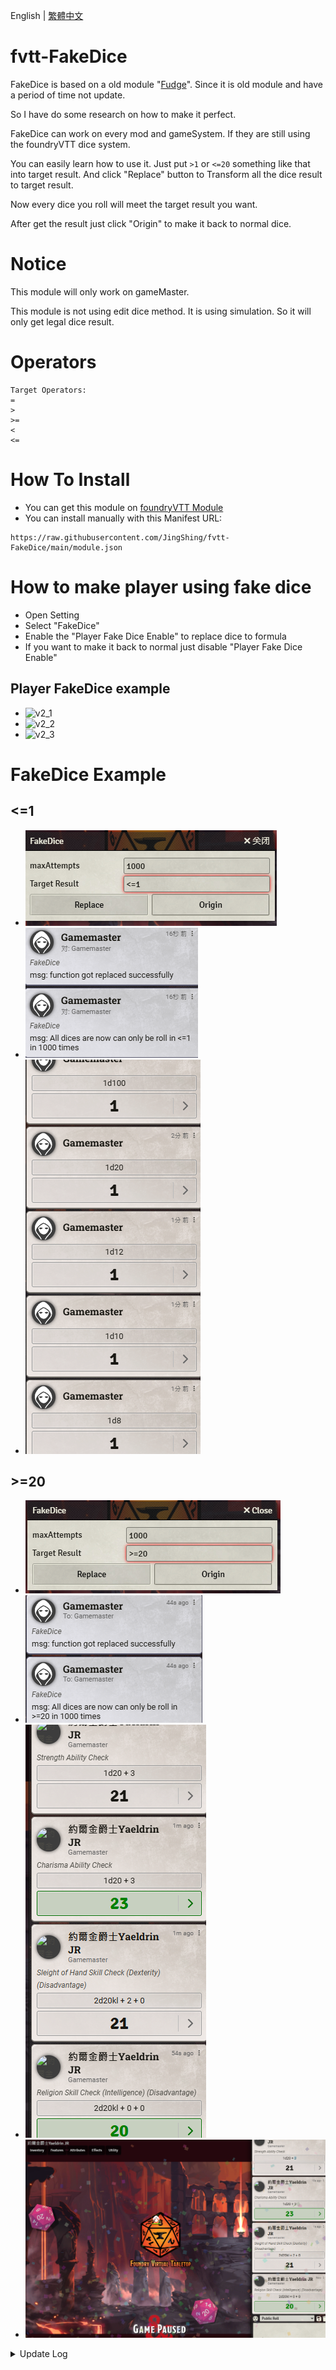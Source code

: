 English | [繁體中文](README_TCH.md)
# fvtt-FakeDice
FakeDice is based on a old module "[Fudge](https://github.com/troygoode/fvtt-fudge)". Since it is old module and have a period of time not update.

So I have do some research on how to make it perfect.

FakeDice can work on every mod and gameSystem. If they are still using the foundryVTT dice system.

You can easily learn how to use it. Just put ```>1``` or ```<=20``` something like that into target result. And click "Replace" button to Transform all the dice result to target result.

Now every dice you roll will meet the target result you want.

After get the result just click "Origin" to make it back to normal dice.

# Notice
This module will only work on gameMaster.

This module is not using edit dice method. It is using simulation. So it will only get legal dice result.

# Operators
```
Target Operators:
=
>
>=
<
<=
```

# How To Install
* You can get this module on [foundryVTT Module](https://foundryvtt.com/packages/fakedice)
* You can install manually with this Manifest URL:
```
https://raw.githubusercontent.com/JingShing/fvtt-FakeDice/main/module.json
```

# How to make player using fake dice
* Open Setting
* Select "FakeDice"
* Enable the "Player Fake Dice Enable" to replace dice to formula
* If you want to make it back to normal just disable "Player Fake Dice Enable"

## Player FakeDice example
* ![v2_1](https://github.com/JingShing/fvtt-FakeDice/blob/main/image/v2_1.png)
* ![v2_2](https://github.com/JingShing/fvtt-FakeDice/blob/main/image/v2_2.png)
* ![v2_3](https://github.com/JingShing/fvtt-FakeDice/blob/main/image/v2_3.png)

# FakeDice Example
## <=1
* ![st1_1](image/st1_1.png)
* ![st1_2](image/st1_2.png)
* ![st1_3](image/st1_3.png)
## >=20
* ![st2_1](image/gt20_1.png)
* ![st2_2](image/gt20_2.png)
* ![st2_3](image/gt20_3.png)
* ![st2_4](image/gt20_4.png)

<details>
<summary>Update Log</summary>

## Ver 0.0.1

# fvtt-FakeDice
FakeDice is based on a old module "[Fudge](https://github.com/troygoode/fvtt-fudge)". Since it is old module and have a period of time not update.

So I have do some research on how to make it perfect.

FakeDice can work on every mod and gameSystem. If they are still using the foundryVTT dice system.

You can easily learn how to use it. Just put ```>1``` or ```<=20``` something like that into target result. And click "Replace" button to Transform all the dice result to target result.

Now every dice you roll will meet the target result you want.

After get the result just click "Origin" to make it back to normal dice.

# Notice
This module will only work on gameMaster.

This module is not using edit dice method. It is using simulation. So it will only get legal dice result.

# Operators
```
Target Operators:
=
>
>=
<
<=
```

# How To Install
You can install manually with this Manifest URL:

```
https://raw.githubusercontent.com/JingShing/fvtt-FakeDice/main/module.json
```

# Example
## <=1
* ![st1_1](https://github.com/JingShing/fvtt-FakeDice/blob/main/image/st1_1.png)
* ![st1_2](https://github.com/JingShing/fvtt-FakeDice/blob/main/image/st1_2.png)
* ![st1_3](https://github.com/JingShing/fvtt-FakeDice/blob/main/image/st1_3.png)
## >=20
* ![st2_1](https://github.com/JingShing/fvtt-FakeDice/blob/main/image/gt20_1.png)
* ![st2_2](https://github.com/JingShing/fvtt-FakeDice/blob/main/image/gt20_2.png)
* ![st2_3](https://github.com/JingShing/fvtt-FakeDice/blob/main/image/gt20_3.png)
* ![st2_4](https://github.com/JingShing/fvtt-FakeDice/blob/main/image/gt20_4.png)

## Ver 0.0.2
# Feature
Now GameMaster can using setting to set fakeDice on players to make them using fake dice.

# How to use
* Open Setting
* Select "FakeDice"
* Enable the "Player Fake Dice Enable" to replace dice to formula
* If you want to make it back to normal just disable "Player Fake Dice Enable"

## example
* ![v2_1](https://github.com/JingShing/fvtt-FakeDice/blob/main/image/v2_1.png)
* ![v2_2](https://github.com/JingShing/fvtt-FakeDice/blob/main/image/v2_2.png)
* ![v2_3](https://github.com/JingShing/fvtt-FakeDice/blob/main/image/v2_3.png)

## Ver 0.0.3
* Support on fvtt ver11
</details>
